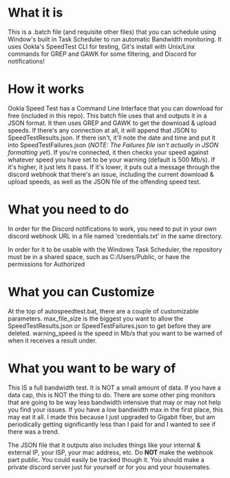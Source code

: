 # What it is
This is a .batch file (and requisite other files) that you can schedule using Window's built in Task Scheduler to run automatic Bandwidth monitoring. It uses Ookla's SpeedTest CLI for testing, Git's install with Unix/Linx commands for GREP and GAWK for some filtering, and Discord for notifications!



# How it works
Ookla Speed Test has a Command Line Interface that you can download for free (included in this repo). This batch file uses that and outputs it in a JSON format. It then uses GREP and GAWK to get the download & upload speeds. If there's any connection at all, it will append that JSON to SpeedTestResults.json. If there isn't, it'll note the date and time and put it into SpeedTestFailures.json (*NOTE: The Failures file isn't actually in JSON formatting yet*). If you're connected, it then checks your speed against whatever speed you have set to be your warning (default is 500 Mb/s). If it's higher, it just lets it pass. If it's lower, it puts out a message through the discord webhook that there's an issue, including the current download & upload speeds, as well as the JSON file of the offending speed test.

# What you need to do
In order for the Discord notifications to work, you need to put in your own discord webhook URL in a file named 'credentials.txt' in the same directory.

In order for it to be usable with the Windows Task Scheduler, the repository must be in a shared space, such as C:/Users/Public, or have the permissions for Authorized 

# What you can Customize
At the top of autospeedtest.bat, there are a couple of customizable parameters. max_file_size is the biggest you want to allow the SpeedTestResults.json or SpeedTestFailures.json to get before they are deleted. warning_speed is the speed in Mb/s that you want to be warned of when it receives a result under.

# What you want to be wary of
This IS a full bandwidth test. It is NOT a small amount of data. If you have a data cap, this is NOT the thing to do. There are some other ping monitors that are going to be way less bandwidth intensive that may or may not help you find your issues. If you have a low bandwidth max in the first place, this may eat it all. I made this because I just upgraded to Gigabit fiber, but am periodically getting significantly less than I paid for and I wanted to see if there was a trend.

The JSON file that it outputs also includes things like your internal & external IP, your ISP, your mac address, etc. Do **NOT** make the webhook part public. You could easily be tracked though it. You should make a private discord server just for yourself or for you and your housemates.
